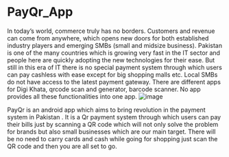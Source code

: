 # PayQr_App
In today’s world, commerce truly has no borders. Customers and revenue can come from anywhere, which opens new doors for both established industry players and emerging SMBs (small and midsize business).
Pakistan is one of the many countries which is growing very fast in the IT sector and people here are quickly adopting the new technologies for their ease. But still in this era of IT there is no special payment system through which users can pay cashless with ease except for big shopping malls etc. Local SMBs do not have access to the latest payment gateway.
There are different apps for Digi Khata, qrcode scan and generator, barcode scanner. No app provides all these functionalities into one app.
![image](https://user-images.githubusercontent.com/62467164/140577262-0ad316d7-c00e-4ef0-af29-309265d31823.png)

PayQr is an android app which aims to bring revolution in the payment system in Pakistan . It is a Qr payment system through which users can pay their bills just by scanning a QR code which will not only solve the problem for brands but also small businesses which are our main target.  There will be no need to carry cards and cash while going for shopping just scan the QR code and then you are all set to go. 
